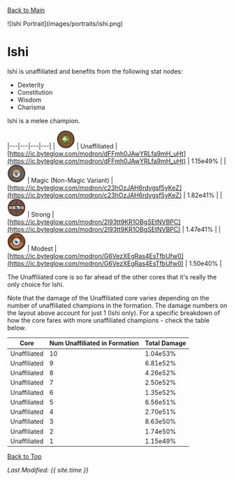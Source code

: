 [Back to Main](index.md)

<span id="ishi">
![Ishi Portrait](images/portraits/ishi.png)
</span>

# Ishi

Ishi is unaffiliated and benefits from the following stat nodes:

* Dexterity
* Constitution
* Wisdom
* Charisma

Ishi is a melee champion.

|---|---|---|---|
| ![Unaffiliated Core](images/core_6_unaffiliated.png) | Unaffiliated | [https://ic.byteglow.com/modron/dFFmh0JAwYRLfa9mH_uHt](https://ic.byteglow.com/modron/dFFmh0JAwYRLfa9mH_uHt) | 1.15e49% |
| ![Magic Core](images/core_4_magic.png) | Magic (Non-Magic Variant) | [https://ic.byteglow.com/modron/c23hOzJAH6rdvgsf5yKeZ](https://ic.byteglow.com/modron/c23hOzJAH6rdvgsf5yKeZ) | 1.82e41% |
| ![Strong Core](images/core_2_strong.png) | Strong | [https://ic.byteglow.com/modron/2l93tt9KR1OBgSEtNVBPC](https://ic.byteglow.com/modron/2l93tt9KR1OBgSEtNVBPC) | 1.47e41% |
| ![Modest Core](images/core_1_modest.png) | Modest | [https://ic.byteglow.com/modron/G6VezXEgRas4EsTfbUfw0](https://ic.byteglow.com/modron/G6VezXEgRas4EsTfbUfw0) | 1.50e40% |

The Unaffiliated core is so far ahead of the other cores that it's really the only choice for Ishi.

Note that the damage of the Unaffiliated core varies depending on the number of unaffiliated champions in the formation. The damage numbers on the layout above account for just 1 (Ishi only). For a specific breakdown of how the core fares with more unaffiliated champions - check the table below.

| Core | Num Unaffiliated in Formation | Total Damage |
|---|---|---|
| Unaffiliated | 10 | 1.04e53% |
| Unaffiliated | 9 | 6.81e52% |
| Unaffiliated | 8 | 4.26e52% |
| Unaffiliated | 7 | 2.50e52% |
| Unaffiliated | 6 | 1.35e52% |
| Unaffiliated | 5 | 6.56e51% |
| Unaffiliated | 4 | 2.70e51% |
| Unaffiliated | 3 | 8.63e50% |
| Unaffiliated | 2 | 1.74e50% |
| Unaffiliated | 1 | 1.15e49% |

[Back to Top](#top)

*Last Modified: {{ site.time }}*